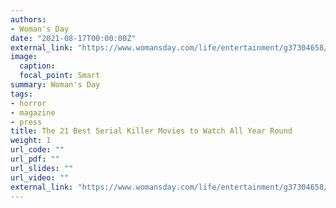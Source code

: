 ```yaml
---
authors:
- Woman's Day
date: "2021-08-17T00:00:00Z"
external_link: "https://www.womansday.com/life/entertainment/g37304658/best-serial-killer-movies/"
image:
  caption:
  focal_point: Smart
summary: Woman's Day
tags:
- horror
- magazine
- press
title: The 21 Best Serial Killer Movies to Watch All Year Round
weight: 1
url_code: ""
url_pdf: ""
url_slides: ""
url_video: ""
external_link: "https://www.womansday.com/life/entertainment/g37304658/best-serial-killer-movies/"
---
```

